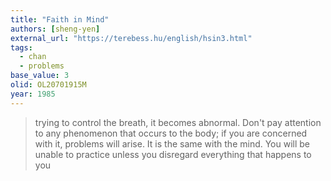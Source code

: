 ```yaml
---
title: "Faith in Mind"
authors: [sheng-yen]
external_url: "https://terebess.hu/english/hsin3.html"
tags:
  - chan
  - problems
base_value: 3
olid: OL20701915M
year: 1985
---
```


> trying to control the breath, it becomes abnormal.
Don't pay attention to any phenomenon that occurs to the body;
if you are concerned with it, problems will arise.
It is the same with the mind.
You will be unable to practice unless you disregard everything that happens to you 